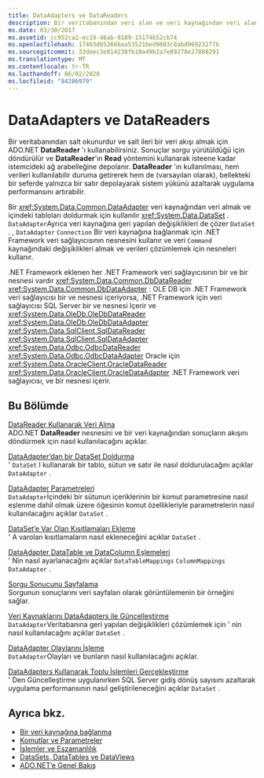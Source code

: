 ```yaml
---
title: DataAdapters ve DataReaders
description: Bir veritabanından veri alan ve veri kaynağından veri alan ve bir veri kümesini dolduran ADO.NET DataReader hakkında bilgi edinin.
ms.date: 03/30/2017
ms.assetid: cc952ca2-ec19-46ab-9189-15174b52cb74
ms.openlocfilehash: 17463d65266baa53521bed9603c8abd96923277b
ms.sourcegitcommit: 33deec3e814238fb18a49b2a7e89278e27888291
ms.translationtype: MT
ms.contentlocale: tr-TR
ms.lasthandoff: 06/02/2020
ms.locfileid: "84286979"
---
```

# <a name="dataadapters-and-datareaders"></a>DataAdapters ve DataReaders
Bir veritabanından salt okunurdur ve salt ileri bir veri akışı almak için ADO.NET **DataReader** 'ı kullanabilirsiniz. Sonuçlar sorgu yürütüldüğü için döndürülür ve **DataReader**'ın **Read** yöntemini kullanarak isteene kadar istemcideki ağ arabelleğine depolanır. **DataReader** 'ın kullanılması, hem verileri kullanılabilir duruma getirerek hem de (varsayılan olarak), bellekteki bir seferde yalnızca bir satır depolayarak sistem yükünü azaltarak uygulama performansını artırabilir.  
  
 Bir <xref:System.Data.Common.DataAdapter> veri kaynağından veri almak ve içindeki tabloları doldurmak için kullanılır <xref:System.Data.DataSet> . `DataAdapter`Ayrıca veri kaynağına geri yapılan değişiklikleri de çözer `DataSet` . , `DataAdapter` `Connection` Bir veri kaynağına bağlanmak için .NET Framework veri sağlayıcısının nesnesini kullanır ve veri `Command` kaynağındaki değişiklikleri almak ve verileri çözümlemek için nesneleri kullanır.  
  
 .NET Framework eklenen her .NET Framework veri sağlayıcısının bir ve bir nesnesi vardır <xref:System.Data.Common.DbDataReader> <xref:System.Data.Common.DbDataAdapter> : OLE DB için .NET Framework veri sağlayıcısı bir ve nesnesi içeriyorsa, .NET Framework için veri sağlayıcısı SQL Server bir ve nesnesi Içerir ve <xref:System.Data.OleDb.OleDbDataReader> <xref:System.Data.OleDb.OleDbDataAdapter> <xref:System.Data.SqlClient.SqlDataReader> <xref:System.Data.SqlClient.SqlDataAdapter> <xref:System.Data.Odbc.OdbcDataReader> <xref:System.Data.Odbc.OdbcDataAdapter> Oracle için <xref:System.Data.OracleClient.OracleDataReader> <xref:System.Data.OracleClient.OracleDataAdapter> .NET Framework veri sağlayıcısı, ve bir nesnesi içerir.  
  
## <a name="in-this-section"></a>Bu Bölümde  
 [DataReader Kullanarak Veri Alma](retrieving-data-using-a-datareader.md)  
 ADO.NET **DataReader** nesnesini ve bir veri kaynağından sonuçların akışını döndürmek için nasıl kullanılacağını açıklar.  
  
 [DataAdapter’dan bir DataSet Doldurma](populating-a-dataset-from-a-dataadapter.md)  
 ' `DataSet` I kullanarak bir tablo, sütun ve satır ile nasıl doldurulacağını açıklar `DataAdapter` .  
  
 [DataAdapter Parametreleri](dataadapter-parameters.md)  
 `DataAdapter`İçindeki bir sütunun içeriklerinin bir komut parametresine nasıl eşlenme dahil olmak üzere öğesinin komut özellikleriyle parametrelerin nasıl kullanılacağını açıklar `DataSet` .  
  
 [DataSet’e Var Olan Kısıtlamaları Ekleme](adding-existing-constraints-to-a-dataset.md)  
 ' A varolan kısıtlamaların nasıl ekleneceğini açıklar `DataSet` .  
  
 [DataAdapter DataTable ve DataColumn Eşlemeleri](dataadapter-datatable-and-datacolumn-mappings.md)  
 ' Nin nasıl ayarlanacağını açıklar `DataTableMappings` `ColumnMappings` `DataAdapter` .  
  
 [Sorgu Sonucunu Sayfalama](paging-through-a-query-result.md)  
 Sorgunun sonuçlarını veri sayfaları olarak görüntülemenin bir örneğini sağlar.  
  
 [Veri Kaynaklarını DataAdapters ile Güncelleştirme](updating-data-sources-with-dataadapters.md)  
 `DataAdapter`Veritabanına geri yapılan değişiklikleri çözümlemek için ' nin nasıl kullanılacağını açıklar `DataSet` .  
  
 [DataAdapter Olaylarını İşleme](handling-dataadapter-events.md)  
 `DataAdapter`Olayları ve bunların nasıl kullanılacağını açıklar.  
  
 [DataAdapters Kullanarak Toplu İşlemleri Gerçekleştirme](performing-batch-operations-using-dataadapters.md)  
 ' Den Güncelleştirme uygulanırken SQL Server gidiş dönüş sayısını azaltarak uygulama performansının nasıl geliştirileneceğini açıklar `DataSet` .  
  
## <a name="see-also"></a>Ayrıca bkz.

- [Bir veri kaynağına bağlanma](connecting-to-a-data-source.md)
- [Komutlar ve Parametreler](commands-and-parameters.md)
- [İşlemler ve Eşzamanlılık](transactions-and-concurrency.md)
- [DataSets, DataTables ve DataViews](./dataset-datatable-dataview/index.md)
- [ADO.NET’e Genel Bakış](ado-net-overview.md)
